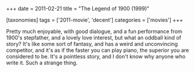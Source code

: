 +++
date = 2011-02-21
title = "The Legend of 1900 (1999)"

[taxonomies]
tags = ['2011-movie', 'decent']
categories = ['movies']
+++

Pretty much enjoyable, with good dialogue, and a fun performance from
1900's stepfather, and a lovely love interest, but what an oddball kind
of story? It's like some sort of fantasy, and has a weird and
unconvincing competitor, and it's as if the faster you can play piano,
the superior you are considered to be. It's a pointless story, and I
don't know why anyone who write it. Such a strange thing.
